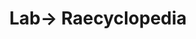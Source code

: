 ---
tags: raecyclopedia
layout: raecyclopedia.njk
title: Lab→ Raecyclopedia
intro: A catalog of everything I've looked up about history since January 1, 2021.
pagename: History
entries:
  - date: 2021-01-15
    question: When was Mao Zedong born?
    answer: December 26, 1893.
    tag: unclassified
    sources:
      - https://en.wikipedia.org/wiki/Mao_Zedong
---